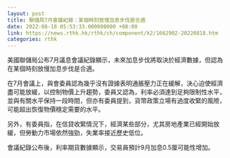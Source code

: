 ```yaml
---
layout: post
title: 聯儲局7月會議紀錄：某個時刻放慢加息步伐是合適
date: 2022-08-18 05:53:33.000000000 +08:00
link: https://news.rthk.hk/rthk/ch/component/k2/1662902-20220818.htm
categories: rthk
---
```


美國聯儲局公布7月議息會議紀錄顯示，未來加息步伐將取決於經濟數據，但認為在某個時刻放慢加息步伐是合適。

在7月會議上，與會委員認為幾乎沒有證據表明通脹壓力正在緩解，決心迫使經濟盡可能放緩，以控制物價上升趨勢，委員又認為，利率必須達到足夠限制性水平，並與有關水平保持一段時間，但亦有委員提到，貨幣政策立場有過度收緊的風險，可能超出恢復物價穩定需要的水平。

另外，有委員指，在信貸收緊情況下，經濟某些部分，尤其房地產業已經開始放緩，但勞動力市場依然強勁，失業率接近歷史低位。

會議紀錄公布後，利率期貨數據顯示，交易員預計9月加息0.5厘可能性增加。
